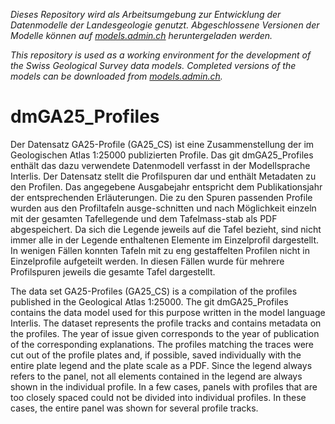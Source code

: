 *Dieses Repository wird als Arbeitsumgebung zur Entwicklung der Datenmodelle der Landesgeologie genutzt. Abgeschlossene Versionen der Modelle können auf [models.admin.ch](https://models.geo.admin.ch/Swisstopo/) heruntergeladen werden.*

*This repository is used as a working environment for the development of the Swiss Geological Survey data models. Completed versions of the models can be downloaded from [models.admin.ch](https://models.geo.admin.ch/Swisstopo/).*

# dmGA25_Profiles

Der Datensatz GA25-Profile (GA25_CS) ist eine Zusammenstellung der im Geologischen Atlas 1:25000 publizierten Profile. Das git dmGA25_Profiles enthält das dazu verwendete Datenmodell verfasst in der Modellsprache Interlis. Der Datensatz stellt die Profilspuren dar und enthält Metadaten zu den Profilen. Das angegebene Ausgabejahr entspricht dem Publikationsjahr der entsprechenden Erläuterungen. Die zu den Spuren passenden Profile wurden aus den Profiltafeln ausge-schnitten und nach Möglichkeit einzeln mit der gesamten Tafellegende und dem Tafelmass-stab als PDF abgespeichert. Da sich die Legende jeweils auf die Tafel bezieht, sind nicht immer alle in der Legende enthaltenen Elemente im Einzelprofil dargestellt. In wenigen Fällen konnten Tafeln mit zu eng gestaffelten Profilen nicht in Einzelprofile aufgeteilt werden. In diesen Fällen wurde für mehrere Profilspuren jeweils die gesamte Tafel dargestellt.

The data set GA25-Profiles (GA25_CS) is a compilation of the profiles published in the Geological Atlas 1:25000. The git dmGA25_Profiles contains the data model used for this purpose written in the model language Interlis. The dataset represents the profile tracks and contains metadata on the profiles. The year of issue given corresponds to the year of publication of the corresponding explanations. The profiles matching the traces were cut out of the profile plates and, if possible, saved individually with the entire plate legend and the plate scale as a PDF. Since the legend always refers to the panel, not all elements contained in the legend are always shown in the individual profile. In a few cases, panels with profiles that are too closely spaced could not be divided into individual profiles. In these cases, the entire panel was shown for several profile tracks.
